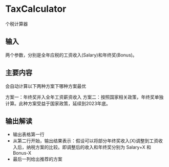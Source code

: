 # TaxCalculator

个税计算器

## 输入

两个参数，分别是全年应税的工资收入(Salary)和年终奖(Bonus)。

## 主要内容

会自动计算以下两种方案下哪种方案最优

方案一：年终奖并入全年工资薪资收入
方案二：按照国家相关政策，年终奖单独计算。此种方案受益于国家政策，延续到2023年底。

## 输出解读

+ 输出表格第一行
+ 从第二行开始，输出结果表示：假设可以将部分年终奖收入(X)调整到工资收入后，纳税方案的比较。即调整后的收入和年终奖分别为 Salary+X 和 Bonus-X
+ 最后一列给出推荐的方案
